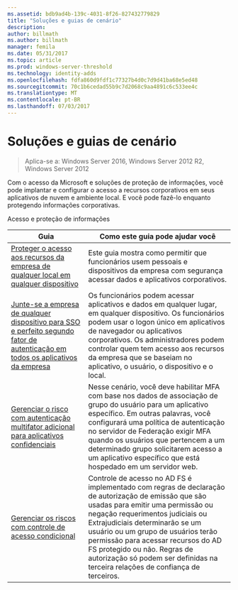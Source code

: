 ```yaml
---
ms.assetid: bdb9ad4b-139c-4031-8f26-827432779829
title: "Soluções e guias de cenário"
description: 
author: billmath
ms.author: billmath
manager: femila
ms.date: 05/31/2017
ms.topic: article
ms.prod: windows-server-threshold
ms.technology: identity-adds
ms.openlocfilehash: fdfa860d9fdf1c77327b4d0c7d9d41ba68e5ed48
ms.sourcegitcommit: 70c1b6cedad55b9c7d2068c9aa4891c6c533ee4c
ms.translationtype: MT
ms.contentlocale: pt-BR
ms.lasthandoff: 07/03/2017
---
```

# <a name="solutions-and-scenario-guides"></a>Soluções e guias de cenário

>Aplica-se a: Windows Server 2016, Windows Server 2012 R2, Windows Server 2012
 
  
Com o acesso da Microsoft e soluções de proteção de informações, você pode implantar e configurar o acesso a recursos corporativos em seus aplicativos de nuvem e ambiente local. E você pode fazê-lo enquanto protegendo informações corporativas.  
  
Acesso e proteção de informações  
  
|Guia|Como este guia pode ajudar você                                                                                                                                                                                                                                                                                                                                                                                                    
|-----|-----  
| [Proteger o acesso aos recursos da empresa de qualquer local em qualquer dispositivo](https://technet.microsoft.com/library/dn550982.aspx)|Este guia mostra como permitir que funcionários usem pessoais e dispositivos da empresa com segurança acessar dados e aplicativos corporativos.                                                                                                                                                                                    
| [Junte-se a empresa de qualquer dispositivo para SSO e perfeito segundo fator de autenticação em todos os aplicativos da empresa](https://technet.microsoft.com/library/dn280945.aspx) | Os funcionários podem acessar aplicativos e dados em qualquer lugar, em qualquer dispositivo. Os funcionários podem usar o logon único em aplicativos de navegador ou aplicativos corporativos. Os administradores podem controlar quem tem acesso aos recursos da empresa que se baseiam no aplicativo, o usuário, o dispositivo e o local.                                        
| [Gerenciar o risco com autenticação multifator adicional para aplicativos confidenciais](https://technet.microsoft.com/library/dn280949.aspx)| Nesse cenário, você deve habilitar MFA com base nos dados de associação de grupo do usuário para um aplicativo específico. Em outras palavras, você configurará uma política de autenticação no servidor de Federação exigir MFA quando os usuários que pertencem a um determinado grupo solicitarem acesso a um aplicativo específico que está hospedado em um servidor web.  
| [Gerenciar os riscos com controle de acesso condicional](https://technet.microsoft.com/library/dn280937.aspx) | Controle de acesso no AD FS é implementado com regras de declaração de autorização de emissão que são usadas para emitir uma permissão ou negação requerimentos judiciais ou Extrajudiciais determinarão se um usuário ou um grupo de usuários terão permissão para acessar recursos do AD FS protegido ou não. Regras de autorização só podem ser definidas na terceira relações de confiança de terceiros.
  



